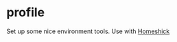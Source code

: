 profile
=======
Set up some nice environment tools.
Use with [Homeshick](https://github.com/andsens/homeshick)
